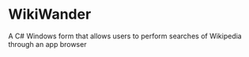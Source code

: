 # WikiWander
A C# Windows form that allows users to perform searches of Wikipedia through an app browser
